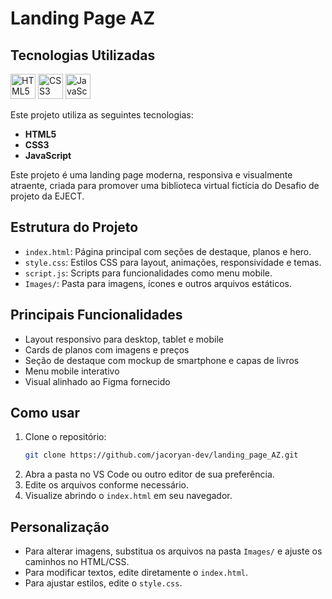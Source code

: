 # Landing Page AZ

## Tecnologias Utilizadas

<p align="left">
   <img src="https://cdn.jsdelivr.net/gh/devicons/devicon/icons/html5/html5-original.svg" alt="HTML5" width="40" height="40"/>
   <img src="https://cdn.jsdelivr.net/gh/devicons/devicon/icons/css3/css3-original.svg" alt="CSS3" width="40" height="40"/>
   <img src="https://cdn.jsdelivr.net/gh/devicons/devicon/icons/javascript/javascript-original.svg" alt="JavaScript" width="40" height="40"/>
</p>

Este projeto utiliza as seguintes tecnologias:

- **HTML5**
- **CSS3**
- **JavaScript**

Este projeto é uma landing page moderna, responsiva e visualmente atraente, criada para promover uma biblioteca virtual fictícia do Desafio de projeto da EJECT.

## Estrutura do Projeto

- `index.html`: Página principal com seções de destaque, planos e hero.
- `style.css`: Estilos CSS para layout, animações, responsividade e temas.
- `script.js`: Scripts para funcionalidades como menu mobile.
- `Images/`: Pasta para imagens, ícones e outros arquivos estáticos.

## Principais Funcionalidades

- Layout responsivo para desktop, tablet e mobile
- Cards de planos com imagens e preços
- Seção de destaque com mockup de smartphone e capas de livros
- Menu mobile interativo
- Visual alinhado ao Figma fornecido

## Como usar

1. Clone o repositório:
   ```sh
   git clone https://github.com/jacoryan-dev/landing_page_AZ.git
   ```
2. Abra a pasta no VS Code ou outro editor de sua preferência.
3. Edite os arquivos conforme necessário.
4. Visualize abrindo o `index.html` em seu navegador.

## Personalização

- Para alterar imagens, substitua os arquivos na pasta `Images/` e ajuste os caminhos no HTML/CSS.
- Para modificar textos, edite diretamente o `index.html`.
- Para ajustar estilos, edite o `style.css`.
